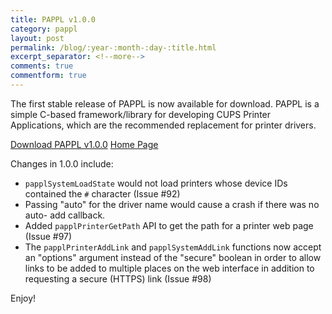 ```yaml
---
title: PAPPL v1.0.0
category: pappl
layout: post
permalink: /blog/:year-:month-:day-:title.html
excerpt_separator: <!--more-->
comments: true
commentform: true
---
```


The first stable release of PAPPL is now available for download.  PAPPL
is a simple C-based framework/library for developing CUPS Printer Applications,
which are the recommended replacement for printer drivers.

<a class="btn btn-primary" href="https://github.com/michaelrsweet/pappl/releases/tag/v1.0.0">Download PAPPL v1.0.0</a>
<a class="btn btn-default" href="/pappl/index.html">Home Page</a>

<!--more-->

Changes in 1.0.0 include:

- `papplSystemLoadState` would not load printers whose device IDs contained the
  `#` character (Issue #92)
- Passing "auto" for the driver name would cause a crash if there was no auto-
  add callback.
- Added `papplPrinterGetPath` API to get the path for a printer web page
  (Issue #97)
- The `papplPrinterAddLink` and `papplSystemAddLink` functions now accept an
  "options" argument instead of the "secure" boolean in order to allow links to
  be added to multiple places on the web interface in addition to requesting a
  secure (HTTPS) link (Issue #98)

Enjoy!

